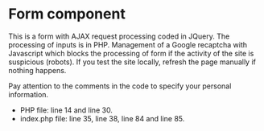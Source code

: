 
# Form component 



This is a form with AJAX request processing coded in JQuery.
The processing of inputs is in PHP.
Management of a Google recaptcha with Javascript which blocks the processing of form if the activity of the site is suspicious (robots).
If you test the site locally, refresh the page manually if nothing happens.

Pay attention to the comments in the code to specify your personal information.
* PHP file: line 14 and line 30.
* index.php file: line 35, line 38, line 84 and line 85. 
